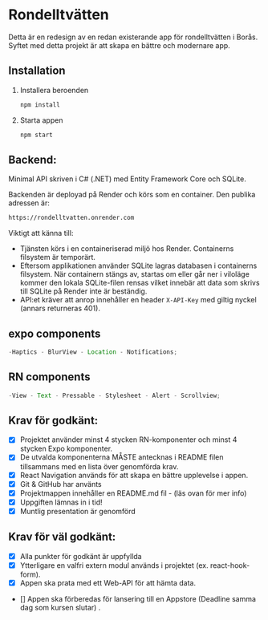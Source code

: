 # Rondelltvätten

Detta är en redesign av en redan existerande app för rondelltvätten i Borås.
Syftet med detta projekt är att skapa en bättre och modernare app.

## Installation

1. Installera beroenden

   ```bash
   npm install
   ```

2. Starta appen

   ```bash
   npm start
   ```

## Backend:

Minimal API skriven i C# (.NET) med Entity Framework Core och SQLite.

Backenden är deployad på Render och körs som en container. Den publika adressen är:

```bash
https://rondelltvatten.onrender.com
```

Viktigt att känna till:

- Tjänsten körs i en containeriserad miljö hos Render. Containerns filsystem är temporärt.
- Eftersom applikationen använder SQLite lagras databasen i containerns filsystem. När containern stängs av, startas om eller går ner i viloläge kommer den lokala SQLite-filen rensas vilket innebär att data som skrivs till SQLite på Render inte är beständig.
- API:et kräver att anrop innehåller en header `X-API-Key` med giltig nyckel (annars returneras 401).

## expo components

```ts
-Haptics - BlurView - Location - Notifications;
```

## RN components

```ts
-View - Text - Pressable - Stylesheet - Alert - Scrollview;
```

## Krav för godkänt:

- [x] Projektet använder minst 4 stycken RN-komponenter och minst 4 stycken Expo
      komponenter.
- [x] De utvalda komponenterna MÅSTE antecknas i README filen tillsammans med en
      lista över genomförda krav.
- [x] React Navigation används för att skapa en bättre upplevelse i appen.
- [x] Git & GitHub har använts
- [x] Projektmappen innehåller en README.md fil - (läs ovan för mer info)
- [x] Uppgiften lämnas in i tid!
- [x] Muntlig presentation är genomförd

## Krav för väl godkänt:

- [x] Alla punkter för godkänt är uppfyllda
- [x] Ytterligare en valfri extern modul används i projektet (ex. react-hook-form).
- [x] Appen ska prata med ett Web-API för att hämta data.
- [] Appen ska förberedas för lansering till en Appstore (Deadline samma dag som kursen
  slutar)
  .
